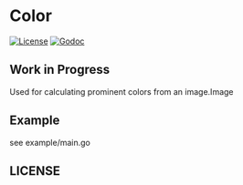 # Color

[![License][License-Image]][License-Url]
[![Godoc][Godoc-Image]][Godoc-Url]

## Work in Progress

Used for calculating prominent colors from an image.Image

## Example

see example/main.go

## LICENSE

[License-Url]: https://opensource.org/licenses/BSD-2-Clause
[License-Image]: https://img.shields.io/badge/license-2%20Clause%20BSD-blue.svg?maxAge=2592000
[Godoc-Url]: https://godoc.org/github.com/evanoberholster/exif
[Godoc-Image]: https://godoc.org/github.com/evanoberholster/exif?status.svg
